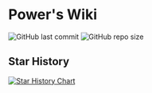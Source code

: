 # Power's Wiki

![GitHub last commit](https://img.shields.io/github/last-commit/linyuxuanlin/Wiki_Docusaurus)
![GitHub repo size](https://img.shields.io/github/repo-size/linyuxuanlin/Wiki_Docusaurus)


## Star History

[![Star History Chart](https://api.star-history.com/svg?repos=linyuxuanlin/wiki_docusaurus&type=Timeline)](https://star-history.com/#linyuxuanlin/wiki_docusaurus&Timeline)
